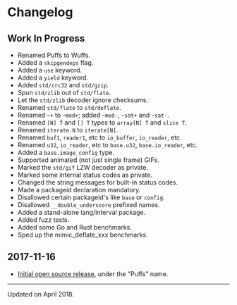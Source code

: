 # Changelog


## Work In Progress

- Renamed Puffs to Wuffs.
- Added a `skipgendeps` flag.
- Added a `use` keyword.
- Added a `yield` keyword.
- Added `std/crc32` and `std/gzip`.
- Spun `std/zlib` out of `std/flate`.
- Let the `std/zlib` decoder ignore checksums.
- Renamed `std/flate` to `std/deflate`.
- Renamed `~+` to `~mod+`; added `~mod-`, `~sat+` and `~sat-`.
- Renamed `[N] T` and `[] T` types to `array[N] T` and `slice T`.
- Renamed `iterate.N` to `iterate[N]`.
- Renamed `buf1`, `reader1`, etc to `io_buffer`, `io_reader`, etc.
- Renamed `u32`, `io_reader`, etc to `base.u32`, `base.io_reader`, etc.
- Added a `base.image_config` type.
- Supported animated (not just single frame) GIFs.
- Marked the `std/gif` LZW decoder as private.
- Marked some internal status codes as private.
- Changed the string messages for built-in status codes.
- Made a packageid declaration mandatory.
- Disallowed certain packageid's like `base` or `config`.
- Disallowed `__double_underscore` prefixed names.
- Added a stand-alone lang/interval package.
- Added fuzz tests.
- Added some Go and Rust benchmarks.
- Sped up the mimic\_deflate\_xxx benchmarks.


## 2017-11-16

- [Initial open source
  release](https://groups.google.com/d/topic/puffslang/2z61mNTAMns/discussion),
  under the "Puffs" name.


---

Updated on April 2018.
